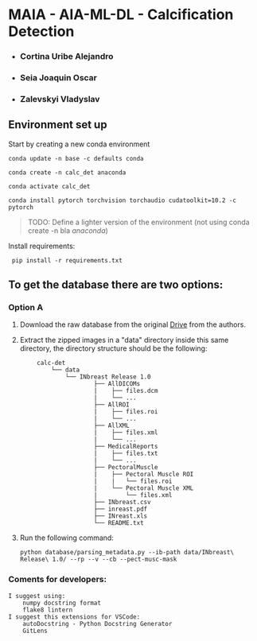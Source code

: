# MAIA - AIA-ML-DL - Calcification Detection

- ### Cortina Uribe Alejandro
- ### Seia Joaquin Oscar
- ### Zalevskyi Vladyslav

## Environment set up

Start by creating a new conda environment

``` conda update -n base -c defaults conda ```

``` conda create -n calc_det anaconda ```

``` conda activate calc_det ```

``` conda install pytorch torchvision torchaudio cudatoolkit=10.2 -c pytorch ```


> TODO: Define a lighter version of the environment (not using conda create -n bla *anaconda*)


Install requirements:

``` pip install -r requirements.txt```

## To get the database there are two options:

### Option A
1. Download the raw database from the original [Drive](https://drive.google.com/file/d/19n-p9p9C0eCQA1ybm6wkMo-bbeccT_62/view) from the authors.

2. Extract the zipped images in a "data" directory inside this same directory, the directory structure should be the following:

```
        calc-det
            └── data
                └── INbreast Release 1.0
                        ├── AllDICOMs
                        |    ├── files.dcm
                        |    └── ...
                        ├── AllROI
                        |    ├── files.roi
                        |    └── ...
                        ├── AllXML
                        |    ├── files.xml
                        |    └── ...
                        ├── MedicalReports
                        |    ├── files.txt
                        |    └── ...
                        ├── PectoralMuscle
                        |    ├── Pectoral Muscle ROI
                        |    |   └── files.roi
                        |    └── Pectoral Muscle XML
                        |        └── files.xml
                        ├── INbreast.csv
                        ├── inreast.pdf
                        ├── INreast.xls
                        └── README.txt
```

3. Run the following command:

    ```python database/parsing_metadata.py --ib-path data/INbreast\ Release\ 1.0/ --rp --v --cb --pect-musc-mask```

### Coments for developers:
    I suggest using:
        numpy docstring format
        flake8 lintern
    I suggest this extensions for VSCode:
        autoDocstring - Python Docstring Generator
        GitLens
